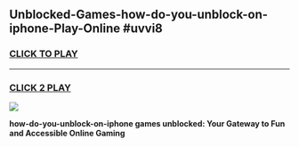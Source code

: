 
## Unblocked-Games-how-do-you-unblock-on-iphone-Play-Online #uvvi8
<h3>
<a href="https://news.freeplayer.one?title=how-do-you-unblock-on-iphone&ref=3">CLICK TO PLAY</a></h3>
<hr>

<h3>
<a href="https://news.freeplayer.one?title=how-do-you-unblock-on-iphone&ref=3">CLICK 2 PLAY</a>
  
</h3>

<a href="https://news.freeplayer.one?title=how-do-you-unblock-on-iphone&ref=3"><img src="https://clearcache.store/games.png"></a>


**how-do-you-unblock-on-iphone games unblocked: Your Gateway to Fun and Accessible Online Gaming**
